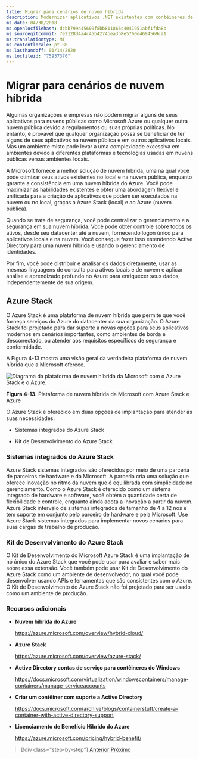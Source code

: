 ```yaml
---
title: Migrar para cenários de nuvem híbrida
description: Modernizar aplicativos .NET existentes com contêineres de nuvem e Windows do Azure | Migrar para cenários de nuvem híbrida
ms.date: 04/30/2018
ms.openlocfilehash: dcbb799a45609f8bb811866c4041951abf1fda8b
ms.sourcegitcommit: 7e2128d4a4c45b4274bea3b8e5760d4694569ca1
ms.translationtype: MT
ms.contentlocale: pt-BR
ms.lasthandoff: 01/14/2020
ms.locfileid: "75937370"
---
```

# <a name="migrate-to-hybrid-cloud-scenarios"></a>Migrar para cenários de nuvem híbrida

Algumas organizações e empresas não podem migrar alguns de seus aplicativos para nuvens públicas como Microsoft Azure ou qualquer outra nuvem pública devido a regulamentos ou suas próprias políticas. No entanto, é provável que qualquer organização possa se beneficiar de ter alguns de seus aplicativos na nuvem pública e em outros aplicativos locais. Mas um ambiente misto pode levar a uma complexidade excessiva em ambientes devido a diferentes plataformas e tecnologias usadas em nuvens públicas versus ambientes locais.

A Microsoft fornece a melhor solução de nuvem híbrida, uma na qual você pode otimizar seus ativos existentes no local e na nuvem pública, enquanto garante a consistência em uma nuvem híbrida do Azure. Você pode maximizar as habilidades existentes e obter uma abordagem flexível e unificada para a criação de aplicativos que podem ser executados na nuvem ou no local, graças a Azure Stack (local) e ao Azure (nuvem pública).

Quando se trata de segurança, você pode centralizar o gerenciamento e a segurança em sua nuvem híbrida. Você pode obter controle sobre todos os ativos, desde seu datacenter até a nuvem, fornecendo logon único para aplicativos locais e na nuvem. Você consegue fazer isso estendendo Active Directory para uma nuvem híbrida e usando o gerenciamento de identidades.

Por fim, você pode distribuir e analisar os dados diretamente, usar as mesmas linguagens de consulta para ativos locais e de nuvem e aplicar análise e aprendizado profundo no Azure para enriquecer seus dados, independentemente de sua origem.

## <a name="azure-stack"></a>Azure Stack

O Azure Stack é uma plataforma de nuvem híbrida que permite que você forneça serviços do Azure do datacenter da sua organização. O Azure Stack foi projetado para dar suporte a novas opções para seus aplicativos modernos em cenários importantes, como ambientes de borda e desconectado, ou atender aos requisitos específicos de segurança e conformidade.

A Figura 4-13 mostra uma visão geral da verdadeira plataforma de nuvem híbrida que a Microsoft oferece.

![Diagrama da plataforma de nuvem híbrida da Microsoft com o Azure Stack e o Azure.](./media/migrate-to-hybrid-cloud-scenarios/microsoft-hybrid-cloud-platform.png)

**Figura 4-13.** Plataforma de nuvem híbrida da Microsoft com Azure Stack e Azure

O Azure Stack é oferecido em duas opções de implantação para atender às suas necessidades:

- Sistemas integrados do Azure Stack

- Kit de Desenvolvimento do Azure Stack

### <a name="azure-stack-integrated-systems"></a>Sistemas integrados do Azure Stack

Azure Stack sistemas integrados são oferecidos por meio de uma parceria de parceiros de hardware e da Microsoft. A parceria cria uma solução que oferece inovação no ritmo da nuvem que é equilibrada com simplicidade no gerenciamento. Como o Azure Stack é oferecido como um sistema integrado de hardware e software, você obtém a quantidade certa de flexibilidade e controle, enquanto ainda adota a inovação a partir da nuvem. Azure Stack intervalo de sistemas integrados de tamanho de 4 a 12 nós e tem suporte em conjunto pelo parceiro de hardware e pela Microsoft. Use Azure Stack sistemas integrados para implementar novos cenários para suas cargas de trabalho de produção.

### <a name="azure-stack-development-kit"></a>Kit de Desenvolvimento do Azure Stack

O Kit de Desenvolvimento do Microsoft Azure Stack é uma implantação de nó único do Azure Stack que você pode usar para avaliar e saber mais sobre essa extensão. Você também pode usar Kit de Desenvolvimento do Azure Stack como um ambiente de desenvolvedor, no qual você pode desenvolver usando APIs e ferramentas que são consistentes com o Azure. O Kit de Desenvolvimento do Azure Stack não foi projetado para ser usado como um ambiente de produção.

### <a name="additional-resources"></a>Recursos adicionais

- **Nuvem híbrida do Azure**

    <https://azure.microsoft.com/overview/hybrid-cloud/>

- **Azure Stack**

    <https://azure.microsoft.com/overview/azure-stack/>

- **Active Directory contas de serviço para contêineres do Windows**

    <https://docs.microsoft.com/virtualization/windowscontainers/manage-containers/manage-serviceaccounts>

- **Criar um contêiner com suporte a Active Directory**

    <https://docs.microsoft.com/archive/blogs/containerstuff/create-a-container-with-active-directory-support>

- **Licenciamento de Benefício Híbrido do Azure**

    <https://azure.microsoft.com/pricing/hybrid-benefit/>

>[!div class="step-by-step"]
>[Anterior](life-cycle-ci-cd-pipelines-devops-tools.md)
>[Próximo](../walkthroughs-technical-get-started-overview.md)
